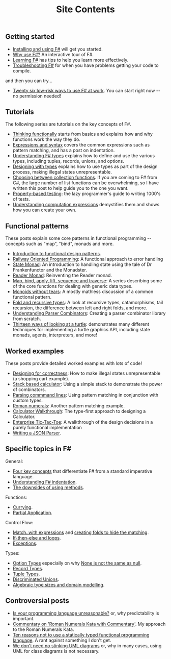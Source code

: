 ﻿---
layout: page
title: "Site Contents"
nav: site-contents
description: "A directory of useful pages"
hasIcons: 1
hasNoCode: 1
---


## Getting started

* [Installing and using F#](/installing-and-using/) will get you started.
* [Why use F#?](/why-use-fsharp/) An interactive tour of F#.
* [Learning F#](/learning-fsharp/) has tips to help you learn more effectively. 
* [Troubleshooting F#](/troubleshooting-fsharp/) for when you have problems getting your code to compile.

and then you can try...

* [Twenty six low-risk ways to use F# at work](/posts/low-risk-ways-to-use-fsharp-at-work/). You can start right now -- no permission needed!

## Tutorials

The following series are tutorials on the key concepts of F#. 

* [Thinking functionally](/series/thinking-functionally.html) starts from basics and explains how and why functions work the way they do.
* [Expressions and syntax](/series/expressions-and-syntax.html) covers the common expressions such as pattern matching, and has a post on indentation.
* [Understanding F# types](/series/understanding-fsharp-types.html) explains how to define and use the various types, including tuples, records, unions, and options.
* [Designing with types](/series/designing-with-types.html) explains how to use types as part of the design process, making illegal states unrepresentable.
* [Choosing between collection functions](/posts/list-module-functions/). If you are coming to F# from C#, the large number of list functions can be overwhelming, so I have written this post to help guide you to the one you want.
* [Property-based testing](/pbt/): the lazy programmer's guide to writing 1000's of tests.
* [Understanding computation expressions](/series/computation-expressions.html) demystifies them and shows how you can create your own.

## Functional patterns

These posts explain some core patterns in functional programming -- concepts such as "map", "bind", monads and more.

* [Introduction to functional design patterns](/fppatterns/).
* [Railway Oriented Programming](/rop/): A functional approach to error handling
* [State Monad](/monadster/): An introduction to handling state using the tale of Dr Frankenfunctor and the Monadster.
* [Reader Monad](/posts/elevated-world-6/): Reinventing the Reader monad.
* [Map, bind, apply, lift, sequence and traverse](/series/map-and-bind-and-apply-oh-my.html): A series describing some of the core functions for dealing with generic data types. 
* [Monoids without tears](/posts/monoids-without-tears/): A mostly mathless discussion of a common functional pattern.
* [Fold and recursive types](/series/recursive-types-and-folds.html): A look at recursive types, catamorphisms, tail recursion, the difference between left and right folds, and more.
* [Understanding Parser Combinators](/posts/understanding-parser-combinators/): Creating a parser combinator library from scratch.
* [Thirteen ways of looking at a turtle](/posts/13-ways-of-looking-at-a-turtle/): demonstrates many different techniques for implementing a turtle graphics API, including state monads, agents, interpreters, and more!

## Worked examples

These posts provide detailed worked examples with lots of code!

* [Designing for correctness](/posts/designing-for-correctness/): How to make illegal states unrepresentable (a shopping cart example).
* [Stack based calculator](/posts/stack-based-calculator/): Using a simple stack to demonstrate the power of combinators.
* [Parsing commmand lines](/posts/pattern-matching-command-line/): Using pattern matching in conjunction with custom types.
* [Roman numerals](/posts/roman-numerals/): Another pattern matching example.
* [Calculator Walkthrough](/posts/calculator-design/): The type-first approach to designing a Calculator.
* [Enterprise Tic-Tac-Toe](/posts/enterprise-tic-tac-toe/): A walkthrough of the design decisions in a purely functional implementation
* [Writing a JSON Parser](/posts/understanding-parser-combinators-4/).

## Specific topics in F# ##

General:

* [Four key concepts](/posts/key-concepts/) that differentiate F# from a standard imperative language.
* [Understanding F# indentation](/posts/fsharp-syntax/).
* [The downsides of using methods](/posts/type-extensions/#downsides-of-methods).

Functions:

* [Currying](/posts/currying/).
* [Partial Application](/posts/partial-application/).
  
Control Flow: 

* [Match..with expressions](/posts/match-expression/) and [creating folds to hide the matching](/posts/match-expression/#folds).
* [If-then-else and loops](/posts/control-flow-expressions/).
* [Exceptions](/posts/exceptions/). 

Types: 

* [Option Types](/posts/the-option-type/) especially on why [None is not the same as null](/posts/the-option-type/#option-is-not-null).
* [Record Types](/posts/records/).
* [Tuple Types](/posts/tuples/).
* [Discriminated Unions](/posts/the-option-type/).
* [Algebraic type sizes and domain modelling](/posts/type-size-and-design/).


## Controversial posts

* [Is your programming language unreasonable?](/posts/is-your-language-unreasonable/) or, why predictability is important.
* [Commentary on 'Roman Numerals Kata with Commentary'](/posts/roman-numeral-kata/). My approach to the Roman Numerals Kata.
* [Ten reasons not to use a statically typed functional programming language](/posts/ten-reasons-not-to-use-a-functional-programming-language/). A rant against something I don't get.
* [We don't need no stinking UML diagrams](/posts/no-uml-diagrams/) or, why in many cases, using UML for class diagrams is not necessary.
